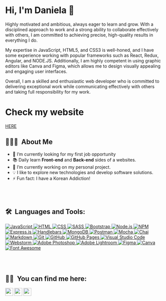 
<!-- <img src="https://github.com/DannyDoneva96/DannyDoneva96/blob/main/IMG_20220501_115920.jpg">
 -->
# Hi, I'm Daniela 👋
Highly motivated and ambitious, always eager to learn and grow. With a disciplined approach to work and a strong ability to collaborate effectively with others, I am committed to achieving precise, high-quality results in everything I do.

My expertise in JavaScript, HTML5, and CSS3 is well-honed, and I have some experience working with popular frameworks such as React, Redux, Angular, and NODE.JS. Additionally, I am highly competent in using graphic editors like Canva and Figma, which allows me to design visually appealing and engaging user interfaces.

Overall, I am a skilled and enthusiastic web developer who is committed to delivering exceptional work while communicating effectively with others and taking full responsibility for my work.
# Check my website 
<p> <a href="https://ddwebsite-1e795.web.app/" target="_blank"> HERE </a></p> 


## 👨🏻‍💻 &nbsp;About Me
- 🌱 I’m currently looking for my first job opportunity
- 📚 Daily learn **Front-end** and **Back-end** sides of a websites.
- 🔭 I’m currently working on my personal project.
- 💡 I like to explore new technologies and develop software solutions.
- ⚡ Fun fact: I have a Korean Addiction!
<br>
<br>

## 🛠 &nbsp;Languages and Tools:
<!-- 
<p align="left"> </a><a href="https://developer.mozilla.org/en-US/docs/Web/JavaScript" target="_blank"> <img src="https://raw.githubusercontent.com/devicons/devicon/master/icons/javascript/javascript-original.svg" alt="javascript" width="40" height="40"/> </a> <a href="https://www.mongodb.com/" target="_blank"> <img src="https://raw.githubusercontent.com/devicons/devicon/master/icons/mongodb/mongodb-original-wordmark.svg" alt="mongodb" width="40" height="40"/> </a> <a href="https://nodejs.org" target="_blank"> <img src="https://raw.githubusercontent.com/devicons/devicon/master/icons/nodejs/nodejs-original-wordmark.svg" alt="nodejs" width="40" height="40"/> </a>  <a href="https://reactjs.org/" target="_blank"> <img src="https://raw.githubusercontent.com/devicons/devicon/master/icons/react/react-original-wordmark.svg" alt="react" width="40" height="40"/> </a>   <a href="https://www.w3schools.com/css/" target="_blank"> <img src="https://raw.githubusercontent.com/devicons/devicon/master/icons/css3/css3-original-wordmark.svg" alt="css3" width="40" height="40"/> </a>  <a href="https://www.w3.org/html/" target="_blank"> <img src="https://raw.githubusercontent.com/devicons/devicon/master/icons/html5/html5-original-wordmark.svg" alt="html5" width="40" height="40"/> 
 <a href="https://angular.io" target="_blank" rel="noreferrer"> <img src="https://angular.io/assets/images/logos/angular/angular.svg" alt="angular" width="40" height="40"/> </a>
 <a href="https://getbootstrap.com" target="_blank" rel="noreferrer"> <img src="https://raw.githubusercontent.com/devicons/devicon/master/icons/bootstrap/bootstrap-plain-wordmark.svg" alt="bootstrap" width="40" height="40"/> </a>
 <a href="https://expressjs.com" target="_blank" rel="noreferrer"> <img src="https://raw.githubusercontent.com/devicons/devicon/master/icons/express/express-original-wordmark.svg" alt="express" width="40" height="40"/> </a>
 <a href="https://firebase.google.com/" target="_blank" rel="noreferrer"> <img src="https://www.vectorlogo.zone/logos/firebase/firebase-icon.svg" alt="firebase" width="40" height="40"/> </a>
 <a href="https://cloud.google.com" target="_blank" rel="noreferrer"> <img src="https://www.vectorlogo.zone/logos/google_cloud/google_cloud-icon.svg" alt="gcp" width="40" height="40"/> </a>
 <a href="https://heroku.com" target="_blank" rel="noreferrer"> <img src="https://www.vectorlogo.zone/logos/heroku/heroku-icon.svg" alt="heroku" width="40" height="40"/> </a>
 <a href="https://www.mysql.com/" target="_blank" rel="noreferrer"> <img src="https://raw.githubusercontent.com/devicons/devicon/master/icons/mysql/mysql-original-wordmark.svg" alt="mysql" width="40" height="40"/> </a>
 
 <a href="https://www.typescriptlang.org/" target="_blank" rel="noreferrer"> <img src="https://raw.githubusercontent.com/devicons/devicon/master/icons/typescript/typescript-original.svg" alt="typescript" width="40" height="40"/> </a>
 <a href="https://vuejs.org/" target="_blank" rel="noreferrer"> <img src="https://raw.githubusercontent.com/devicons/devicon/master/icons/vuejs/vuejs-original-wordmark.svg" alt="vuejs" width="40" height="40"/> </a></p>
 -->
 <p align="left"> 
  <a href="https://developer.mozilla.org/en-US/docs/Web/JavaScript" target="_blank"> 
     <img alt="JavaScript" src="https://img.shields.io/badge/JavaScript%20-%23F7DF1E.svg?logo=javascript&logoColor=black">
   </a>
  <a href="https://www.w3.org/html" target="_blank"> 
   <img alt="HTML" src="https://img.shields.io/badge/HTML5%20-%23E34F26.svg?logo=html5&logoColor=white">
  </a>   
  <a href="https://www.w3schools.com/css" target="_blank">
    <img alt="CSS" src="https://img.shields.io/badge/CSS%20-%231572B6.svg?logo=css3&logoColor=white">
  </a>
  <a href="https://sass-lang.com">
    <img alt="SASS" src="https://img.shields.io/badge/Sass-hotpink.svg?logo=SASS&logoColor=white">
  </a>
  <a href="https://getbootstrap.com">
    <img alt="Bootstrap" src="https://img.shields.io/badge/Bootstrap-7952B3.svg?logo=bootstrap&logoColor=white">
  </a>
  <a href="https://nodejs.org/en/about">
      <img alt="Node.js" src="https://img.shields.io/badge/Node.js-43853D.svg?logo=node.js&logoColor=white">
  </a>
   <a href="https://www.npmjs.com" target="_blank"> 
    <img alt="NPM" src="https://img.shields.io/badge/npm-CB3837?logo=npm&logoColor=white">
  </a>
  <a href="https://expressjs.com">
    <img alt="Express.js" src="https://img.shields.io/badge/Express.js-404d59.svg?logo=express&logoColor=white">
  </a>
  <a href="https://handlebarsjs.com">
    <img alt="Handlebars" src="https://img.shields.io/badge/Handlebars.js-FE7A16?&logo=handlebarsdotjs&logoColor=black">
  </a>
  <a href="https://www.mongodb.com">
    <img alt="MongoDB" src ="https://img.shields.io/badge/MongoDB-4ea94b.svg?logo=mongodb&logoColor=white">
  </a>
  <a href="https://www.postman.com">
    <img alt="Postman" src="https://img.shields.io/badge/Postman-FF6C37?logo=postman&logoColor=white">
  </a>
  <a href="https://mochajs.org" target="_blank"> 
    <img alt="Mocha" src="https://img.shields.io/badge/Mocha-8D6748?logo=Mocha&logoColor=white">
  </a>
    <a href="https://www.chaijs.com" target="_blank"> 
    <img alt="Chai" src="https://img.shields.io/badge/chai-A30701?logo=chai&logoColor=white">
  </a>
  <a href="https://daringfireball.net/projects/markdown">
    <img alt="Markdown" src="https://img.shields.io/badge/Markdown-000000.svg?logo=markdown&logoColor=white">
  </a>
  <a href="https://git-scm.com">
    <img alt="Git" src="https://img.shields.io/badge/Git%20-%23F05033.svg?logo=git&logoColor=white">
  </a>
  <a href="https://github.com">
    <img alt="GitHub" src="https://img.shields.io/badge/GitHub%20-%23A03522.svg?logo=github&logoColor=white">
  </a>
  <a href="https://pages.github.com">
    <img alt="GitHub Pages" src="https://img.shields.io/badge/GitHub%20Pages-327FC7.svg?logo=github&logoColor=white">
  </a>
  <a href="https://code.visualstudio.com">
    <img alt="Visual Studio Code" src="https://img.shields.io/badge/Visual%20Studio%20Code-0078d7.svg?logo=visual-studio-code&logoColor=white">
  </a>
  <a href="https://www.jetbrains.com/webstorm">
    <img alt="Webstorm" src="https://img.shields.io/badge/WebStorm-000000?logo=WebStorm&logoColor=white">
  </a>
  <a href="https://www.adobe.com/in/products/photoshop.html" target="_blank"> 
    <img alt="Adobe Photoshop" src="https://img.shields.io/badge/Adobe%20Photoshop-2070AA?style=flat&logo=Adobe%20Photoshop&logoColor=white">
  </a>
  <a href="https://lightroom.adobe.com" target="_blank"> 
    <img alt="Adobe Lightroom" src="https://img.shields.io/badge/Adobe%20Lightroom-31A8FF?&logo=Adobe%20Lightroom&logoColor=white">
  </a>
  <a href="https://www.figma.com" target="_blank"> 
    <img alt="Figma" src="https://img.shields.io/badge/Figma-F24E1E?&logo=figma&logoColor=white">
  </a>
  <a href="https://www.canva.com" target="_blank"> 
    <img alt="Canva" src="https://img.shields.io/badge/Canva-%2300C4CC.svg?&logo=Canva&logoColor=white">
  </a>
  <a href="https://fontawesome.com" target="_blank"> 
    <img alt="Font Awesome" src="https://img.shields.io/badge/Font_Awesome-339AF0?logo=fontawesome&logoColor=white">
  </a>
</p>

 <br>

 <br>
 
 ## 🤝🏻 &nbsp;You can find me here:
 
<p><a href="https://twitter.com/DanielaDoneva2"><img src="https://img.shields.io/badge/twitter-%231DA1F2.svg?&style=for-the-badge&logo=twitter&logoColor=white" height=25></a> <a href="https://www.linkedin.com/in/daniela-doneva-9614561b2/"><img src="https://img.shields.io/badge/linkedin-%230077B5.svg?&style=for-the-badge&logo=linkedin&logoColor=white" height=25></a> <a href="https://www.instagram.com/danny.doneva/"><img src="https://img.shields.io/badge/instagram-%23E4405F.svg?&style=for-the-badge&logo=instagram&logoColor=white" height=25></a>
 

</p>
 


<!--
**DannyDoneva96/DannyDoneva96** is a ✨ _special_ ✨ repository because its `README.md` (this file) appears on your GitHub profile.

Here are some ideas to get you started:



-->
